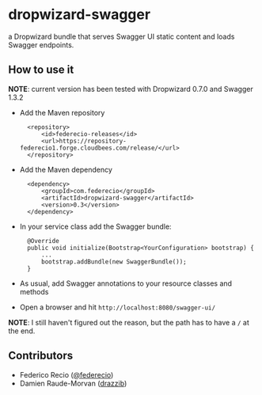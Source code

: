 dropwizard-swagger
==================

a Dropwizard bundle that serves Swagger UI static content and loads Swagger endpoints.



How to use it
-------------

__NOTE__: current version has been tested with Dropwizard 0.7.0 and Swagger 1.3.2

* Add the Maven repository

        <repository>
            <id>federecio-releases</id>
            <url>https://repository-federecio1.forge.cloudbees.com/release/</url>
        </repository>


* Add the Maven dependency

        <dependency>
            <groupId>com.federecio</groupId>
            <artifactId>dropwizard-swagger</artifactId>
            <version>0.3</version>
        </dependency>


* In your service class add the Swagger bundle:

        @Override
        public void initialize(Bootstrap<YourConfiguration> bootstrap) {
            ...
            bootstrap.addBundle(new SwaggerBundle());
        }


* As usual, add Swagger annotations to your resource classes and methods


* Open a browser and hit `http://localhost:8080/swagger-ui/`

__NOTE__: I still haven't figured out the reason, but the path has to have a `/` at the end.

Contributors
------------

* Federico Recio ([@federecio](http://twitter.com/federecio))
* Damien Raude-Morvan ([drazzib](https://github.com/drazzib))
